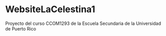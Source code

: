 # WebsiteLaCelestina1
Proyecto del curso CCOM1293 de la Escuela Secundaria de la Universidad de Puerto Rico
